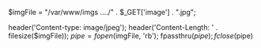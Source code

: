 $imgFile = "/var/www/imgs ..../" . $_GET['image'] . ".jpg";

header('Content-type: image/jpeg');
header('Content-Length: ' . filesize($imgFile));
$pipe = fopen($imgFile, 'rb');
fpassthru($pipe);
fclose($pipe)
